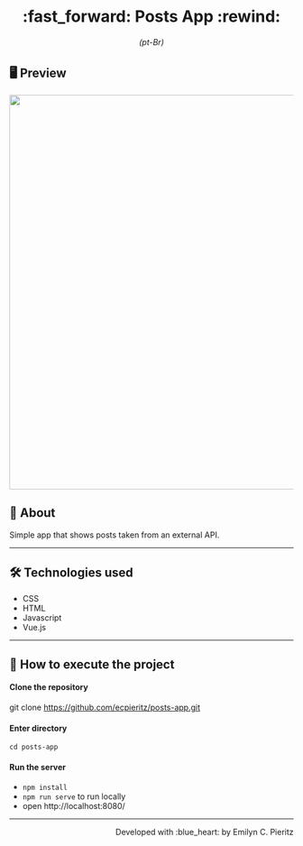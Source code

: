 <h1 align = "center"> :fast_forward: Posts App :rewind: </h1>
<h6 align = "center">(pt-Br)</h6>

## 🖥 Preview
<p align = "center">
  <img src = "xxx" width = "700" height = "auto">
</p>

## 📖 About
<p>Simple app that shows posts taken from an external API.</p>

---

## 🛠 Technologies used
- CSS
- HTML
- Javascript
- Vue.js

---


## 🚀 How to execute the project
#### Clone the repository
git clone https://github.com/ecpieritz/posts-app.git

#### Enter directory
`cd posts-app`

#### Run the server
- `npm install`
- `npm run serve` to run locally
- open http://localhost:8080/ 

---
<p align = "right">Developed with :blue_heart: by Emilyn C. Pieritz</p>
